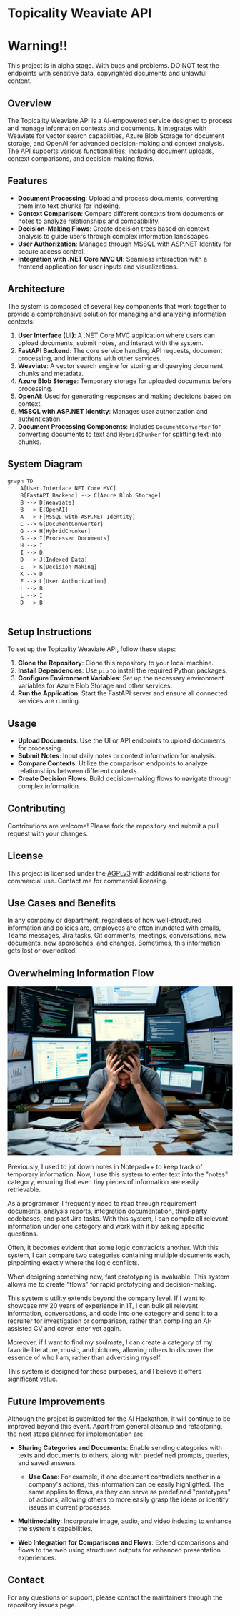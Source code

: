 
# Topicality Weaviate API

# Warning!! 

This project is in alpha stage. With bugs and problems. DO NOT test the endpoints with sensitive data, copyrighted documents and unlawful content.

## Overview

The Topicality Weaviate API is a AI-empowered service designed to process and manage information contexts and documents. It integrates with Weaviate for vector search capabilities, Azure Blob Storage for document storage, and OpenAI for advanced decision-making and context analysis. The API supports various functionalities, including document uploads, context comparisons, and decision-making flows.

## Features

- **Document Processing**: Upload and process documents, converting them into text chunks for indexing.
- **Context Comparison**: Compare different contexts from documents or notes to analyze relationships and compatibility.
- **Decision-Making Flows**: Create decision trees based on context analysis to guide users through complex information landscapes.
- **User Authorization**: Managed through MSSQL with ASP.NET Identity for secure access control.
- **Integration with .NET Core MVC UI**: Seamless interaction with a frontend application for user inputs and visualizations.

## Architecture

The system is composed of several key components that work together to provide a comprehensive solution for managing and analyzing information contexts:

1. **User Interface (UI)**: A .NET Core MVC application where users can upload documents, submit notes, and interact with the system.
2. **FastAPI Backend**: The core service handling API requests, document processing, and interactions with other services.
3. **Weaviate**: A vector search engine for storing and querying document chunks and metadata.
4. **Azure Blob Storage**: Temporary storage for uploaded documents before processing.
5. **OpenAI**: Used for generating responses and making decisions based on context.
6. **MSSQL with ASP.NET Identity**: Manages user authorization and authentication.
7. **Document Processing Components**: Includes `DocumentConverter` for converting documents to text and `HybridChunker` for splitting text into chunks.

## System Diagram

```mermaid
graph TD
    A[User Interface NET Core MVC]
    B[FastAPI Backend] --> C[Azure Blob Storage]
    B --> D[Weaviate]
    B --> E[OpenAI]
    A --> F[MSSQL with ASP.NET Identity]
    C --> G[DocumentConverter]
    G --> H[HybridChunker]
    G --> I[Processed Documents]
    H --> I
    I --> D
    D --> J[Indexed Data]
    E --> K[Decision Making]
    K --> D
    F --> L[User Authorization]
    L --> B
    L --> I
    D --> B
    
```

## Setup Instructions

To set up the Topicality Weaviate API, follow these steps:

1. **Clone the Repository**: Clone this repository to your local machine.
2. **Install Dependencies**: Use `pip` to install the required Python packages.
3. **Configure Environment Variables**: Set up the necessary environment variables for Azure Blob Storage and other services.
4. **Run the Application**: Start the FastAPI server and ensure all connected services are running.

## Usage

- **Upload Documents**: Use the UI or API endpoints to upload documents for processing.
- **Submit Notes**: Input daily notes or context information for analysis.
- **Compare Contexts**: Utilize the comparison endpoints to analyze relationships between different contexts.
- **Create Decision Flows**: Build decision-making flows to navigate through complex information.

## Contributing

Contributions are welcome! Please fork the repository and submit a pull request with your changes.

## License
This project is licensed under the [AGPLv3](LICENSE) with additional 
restrictions for commercial use. Contact me for commercial licensing.

## Use Cases and Benefits

In any company or department, regardless of how well-structured information and policies are, employees are often inundated with emails, Teams messages, Jira tasks, Git comments, meetings, conversations, new documents, new approaches, and changes. Sometimes, this information gets lost or overlooked. 

## Overwhelming Information Flow

![image](img.jpg)


Previously, I used to jot down notes in Notepad++ to keep track of temporary information. Now, I use this system to enter text into the "notes" category, ensuring that even tiny pieces of information are easily retrievable.

As a programmer, I frequently need to read through requirement documents, analysis reports, integration documentation, third-party codebases, and past Jira tasks. With this system, I can compile all relevant information under one category and work with it by asking specific questions.

Often, it becomes evident that some logic contradicts another. With this system, I can compare two categories containing multiple documents each, pinpointing exactly where the logic conflicts.

When designing something new, fast prototyping is invaluable. This system allows me to create "flows" for rapid prototyping and decision-making.

This system's utility extends beyond the company level. If I want to showcase my 20 years of experience in IT, I can bulk all relevant information, conversations, and code into one category and send it to a recruiter for investigation or comparison, rather than compiling an AI-assisted CV and cover letter yet again.

Moreover, if I want to find my soulmate, I can create a category of my favorite literature, music, and pictures, allowing others to discover the essence of who I am, rather than advertising myself.

This system is designed for these purposes, and I believe it offers significant value.



## Future Improvements

Although the project is submitted for the AI Hackathon, it will continue to be improved beyond this event. Apart from general cleanup and refactoring, the next steps planned for implementation are:

- **Sharing Categories and Documents**: Enable sending categories with texts and documents to others, along with predefined prompts, queries, and saved answers.
  - **Use Case**: For example, if one document contradicts another in a company's actions, this information can be easily highlighted. The same applies to flows, as they can serve as predefined "prototypes" of actions, allowing others to more easily grasp the ideas or identify issues in current processes.

- **Multimodality**: Incorporate image, audio, and video indexing to enhance the system's capabilities.

- **Web Integration for Comparisons and Flows**: Extend comparisons and flows to the web using structured outputs for enhanced presentation experiences.


## Contact

For any questions or support, please contact the maintainers through the repository issues page.

